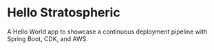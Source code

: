 # Hello Stratospheric

A Hello World app to showcase a continuous deployment pipeline with Spring Boot, CDK, and AWS.